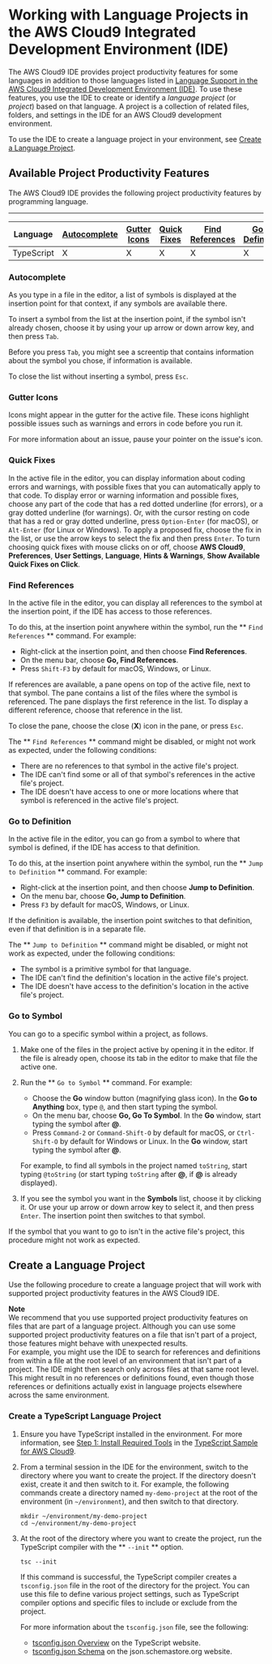 # Working with Language Projects in the AWS Cloud9 Integrated Development Environment \(IDE\)<a name="projects"></a>

The AWS Cloud9 IDE provides project productivity features for some languages in addition to those languages listed in [Language Support in the AWS Cloud9 Integrated Development Environment \(IDE\)](language-support.md)\. To use these features, you use the IDE to create or identify a *language project* \(or *project*\) based on that language\. A project is a collection of related files, folders, and settings in the IDE for an AWS Cloud9 development environment\.

To use the IDE to create a language project in your environment, see [Create a Language Project](#projects-create)\.

## Available Project Productivity Features<a name="projects-features"></a>

The AWS Cloud9 IDE provides the following project productivity features by programming language\.


****  

|  **Language**  |  [Autocomplete](#projects-features-autocomplete)  |  [Gutter Icons](#projects-features-gutter-icons)  |  [Quick Fixes](#projects-features-quick-fixes)  |  [Find References](#projects-features-find-refs)  |  [Go to Definition](#projects-features-go-to-def)  |  [Go to Symbol](#projects-features-go-to-symbol)  | 
| --- | --- | --- | --- | --- | --- | --- | 
|  TypeScript  |  X  |  X  |  X  |  X  |  X  |  X  | 

### Autocomplete<a name="projects-features-autocomplete"></a>

As you type in a file in the editor, a list of symbols is displayed at the insertion point for that context, if any symbols are available there\.

To insert a symbol from the list at the insertion point, if the symbol isn't already chosen, choose it by using your up arrow or down arrow key, and then press `Tab`\.

Before you press `Tab`, you might see a screentip that contains information about the symbol you chose, if information is available\.

To close the list without inserting a symbol, press `Esc`\.

### Gutter Icons<a name="projects-features-gutter-icons"></a>

Icons might appear in the gutter for the active file\. These icons highlight possible issues such as warnings and errors in code before you run it\.

For more information about an issue, pause your pointer on the issue's icon\.

### Quick Fixes<a name="projects-features-quick-fixes"></a>

In the active file in the editor, you can display information about coding errors and warnings, with possible fixes that you can automatically apply to that code\. To display error or warning information and possible fixes, choose any part of the code that has a red dotted underline \(for errors\), or a gray dotted underline \(for warnings\)\. Or, with the cursor resting on code that has a red or gray dotted underline, press `Option-Enter` \(for macOS\), or `Alt-Enter` \(for Linux or Windows\)\. To apply a proposed fix, choose the fix in the list, or use the arrow keys to select the fix and then press `Enter`\. To turn choosing quick fixes with mouse clicks on or off, choose **AWS Cloud9**, **Preferences**, **User Settings**, **Language**, **Hints & Warnings**, **Show Available Quick Fixes on Click**\.

### Find References<a name="projects-features-find-refs"></a>

In the active file in the editor, you can display all references to the symbol at the insertion point, if the IDE has access to those references\.

To do this, at the insertion point anywhere within the symbol, run the ** `Find References` ** command\. For example:
+ Right\-click at the insertion point, and then choose **Find References**\.
+ On the menu bar, choose **Go, Find References**\.
+ Press `Shift-F3` by default for macOS, Windows, or Linux\.

If references are available, a pane opens on top of the active file, next to that symbol\. The pane contains a list of the files where the symbol is referenced\. The pane displays the first reference in the list\. To display a different reference, choose that reference in the list\.

To close the pane, choose the close \(**X**\) icon in the pane, or press `Esc`\.

The ** `Find References` ** command might be disabled, or might not work as expected, under the following conditions:
+ There are no references to that symbol in the active file's project\.
+ The IDE can't find some or all of that symbol's references in the active file's project\.
+ The IDE doesn't have access to one or more locations where that symbol is referenced in the active file's project\.

### Go to Definition<a name="projects-features-go-to-def"></a>

In the active file in the editor, you can go from a symbol to where that symbol is defined, if the IDE has access to that definition\.

To do this, at the insertion point anywhere within the symbol, run the ** `Jump to Definition` ** command\. For example:
+ Right\-click at the insertion point, and then choose **Jump to Definition**\.
+ On the menu bar, choose **Go, Jump to Definition**\.
+ Press `F3` by default for macOS, Windows, or Linux\.

If the definition is available, the insertion point switches to that definition, even if that definition is in a separate file\.

The ** `Jump to Definition` ** command might be disabled, or might not work as expected, under the following conditions:
+ The symbol is a primitive symbol for that language\.
+ The IDE can't find the definition's location in the active file's project\.
+ The IDE doesn't have access to the definition's location in the active file's project\.

### Go to Symbol<a name="projects-features-go-to-symbol"></a>

You can go to a specific symbol within a project, as follows\.

1. Make one of the files in the project active by opening it in the editor\. If the file is already open, choose its tab in the editor to make that file the active one\.

1. Run the ** `Go to Symbol` ** command\. For example:
   + Choose the **Go** window button \(magnifying glass icon\)\. In the **Go to Anything** box, type `@`, and then start typing the symbol\.
   + On the menu bar, choose **Go, Go To Symbol**\. In the **Go** window, start typing the symbol after **@**\.
   + Press `Command-2` or `Command-Shift-O` by default for macOS, or `Ctrl-Shift-O` by default for Windows or Linux\. In the **Go** window, start typing the symbol after **@**\.

   For example, to find all symbols in the project named `toString`, start typing `@toString` \(or start typing `toString` after **@**, if **@** is already displayed\)\.

1. If you see the symbol you want in the **Symbols** list, choose it by clicking it\. Or use your up arrow or down arrow key to select it, and then press `Enter`\. The insertion point then switches to that symbol\.

If the symbol that you want to go to isn't in the active file's project, this procedure might not work as expected\.

## Create a Language Project<a name="projects-create"></a>

Use the following procedure to create a language project that will work with supported project productivity features in the AWS Cloud9 IDE\.

**Note**  
We recommend that you use supported project productivity features on files that are part of a language project\. Although you can use some supported project productivity features on a file that isn't part of a project, those features might behave with unexpected results\.  
For example, you might use the IDE to search for references and definitions from within a file at the root level of an environment that isn't part of a project\. The IDE might then search only across files at that same root level\. This might result in no references or definitions found, even though those references or definitions actually exist in language projects elsewhere across the same environment\.

### Create a TypeScript Language Project<a name="projects-create-typescript"></a>

1. Ensure you have TypeScript installed in the environment\. For more information, see [Step 1: Install Required Tools](sample-typescript.md#sample-typescript-install) in the [TypeScript Sample for AWS Cloud9](sample-typescript.md)\.

1. From a terminal session in the IDE for the environment, switch to the directory where you want to create the project\. If the directory doesn't exist, create it and then switch to it\. For example, the following commands create a directory named `my-demo-project` at the root of the environment \(in `~/environment`\), and then switch to that directory\.

   ```
   mkdir ~/environment/my-demo-project
   cd ~/environment/my-demo-project
   ```

1. At the root of the directory where you want to create the project, run the TypeScript compiler with the ** `--init` ** option\.

   ```
   tsc --init
   ```

   If this command is successful, the TypeScript compiler creates a `tsconfig.json` file in the root of the directory for the project\. You can use this file to define various project settings, such as TypeScript compiler options and specific files to include or exclude from the project\.

   For more information about the `tsconfig.json` file, see the following:
   +  [tsconfig\.json Overview](https://www.typescriptlang.org/docs/handbook/tsconfig-json.html) on the TypeScript website\.
   +  [tsconfig\.json Schema](http://json.schemastore.org/tsconfig) on the json\.schemastore\.org website\.